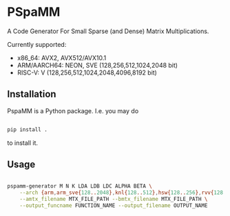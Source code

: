 # PSpaMM

A Code Generator For Small Sparse (and Dense) Matrix Multiplications.

Currently supported:

* x86_64: AVX2, AVX512/AVX10.1
* ARM/AARCH64: NEON, SVE (128,256,512,1024,2048 bit)
* RISC-V: V (128,256,512,1024,2048,4096,8192 bit)

## Installation

PspaMM is a Python package. I.e. you may do

```bash

pip install .

```

to install it.

## Usage

```bash

pspamm-generator M N K LDA LDB LDC ALPHA BETA \
    --arch {arm,arm_sve{128..2048},knl{128..512},hsw{128..256},rvv{128..8192}} \
    --amtx_filename MTX_FILE_PATH --bmtx_filename MTX_FILE_PATH \
    --output_funcname FUNCTION_NAME --output_filename OUTPUT_NAME

```
